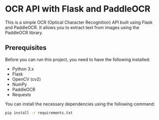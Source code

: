 # OCR API with Flask and PaddleOCR

This is a simple OCR (Optical Character Recognition) API built using Flask and PaddleOCR. It allows you to extract text from images using the PaddleOCR library.

## Prerequisites

Before you can run this project, you need to have the following installed:

- Python 3.x
- Flask
- OpenCV (cv2)
- NumPy
- PaddleOCR
- Requests

You can install the necessary dependencies using the following command:

```bash
pip install -r requirements.txt
